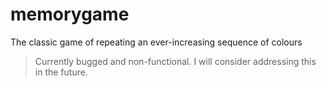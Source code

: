 # memorygame
The classic game of repeating an ever-increasing sequence of colours

> Currently bugged and non-functional. I will consider addressing this in the future.
